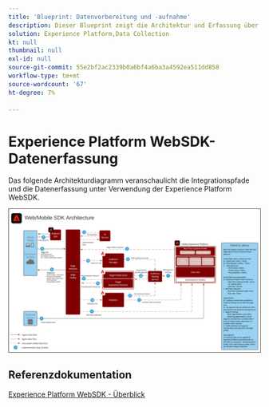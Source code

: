 ```yaml
---
title: 'Blueprint: Datenvorbereitung und -aufnahme'
description: Dieser Blueprint zeigt die Architektur und Erfassung über das Experience Platform Web und Mobile SDK
solution: Experience Platform,Data Collection
kt: null
thumbnail: null
exl-id: null
source-git-commit: 55e2bf2ac2339b0a6bf4a6ba3a4592ea511dd858
workflow-type: tm+mt
source-wordcount: '67'
ht-degree: 7%

---
```


# Experience Platform WebSDK-Datenerfassung

Das folgende Architekturdiagramm veranschaulicht die Integrationspfade und die Datenerfassung unter Verwendung der Experience Platform WebSDK.

<img src="assets/web_sdk_flow.svg" alt="Referenzarchitektur für die Implementierung mit dem Experience Platform Web und Mobile SDK" style="border:1px solid #4a4a4a" />

## Referenzdokumentation

[Experience Platform WebSDK - Überblick](https://experienceleague.adobe.com/docs/experience-platform/edge/home.html?lang=en)

